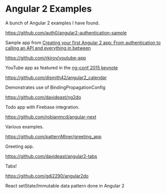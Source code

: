 # Angular 2 Examples

A bunch of Angular 2 examples I have found.

https://github.com/auth0/angular2-authentication-sample

Sample app from [Creating your first Angular 2 app: From authentication to calling an API and everything in between](https://auth0.com/blog/2015/05/14/creating-your-first-real-world-angular-2-app-from-authentication-to-calling-an-api-and-everything-in-between/)

https://github.com/rkirov/youtube-app

YouTube app as featured in the [ng-conf 2015 keynote](https://www.youtube.com/watch?v=-dMBcqwvYA0)

https://github.com/djsmith42/angular2_calendar

Demonstrates use of BindingPropagationConfig

https://github.com/davideast/ng2do

Todo app with Firebase integration.

https://github.com/robianmcd/angular-next

Various examples.

https://github.com/patternMiner/greeting_app

Greeting app.

https://github.com/davideast/angular2-tabs

Tabs!

https://github.com/gdi2290/angular2do

React setState/Immutable data pattern done in Angular 2

